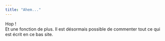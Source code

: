 ```yaml
---
title: "Ahem..."
---
```


Hop !  
Et une fonction de plus. Il est désormais possible de commenter tout ce qui
est écrit en ce bas site.

